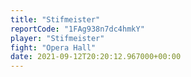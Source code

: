 ```yaml
---
title: "Stifmeister"
reportCode: "1FAg938n7dc4hmkY"
player: "Stifmeister"
fight: "Opera Hall"
date: 2021-09-12T20:20:12.967000+00:00
---
```

